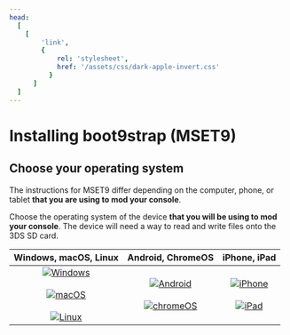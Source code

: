 ```yaml
---
head:
  [
    [
        'link',
        {
            rel: 'stylesheet',
            href: '/assets/css/dark-apple-invert.css'
          }
      ]
  ]
---
```


# Installing boot9strap (MSET9)

## Choose your operating system

The instructions for MSET9 differ depending on the computer, phone, or tablet **that you are using to mod your console**.

Choose the operating system of the device **that you will be using to mod your console**. The device will need a way to read and write files onto the 3DS SD card.

|                                                                                                      Windows, macOS, Linux                                                                                                     |                                                                            Android, ChromeOS                                                                           |                                                                      iPhone, iPad                                                                      |
| :----------------------------------------------------------------------------------------------------------------------------------------------------------------------------------------------------------------------------: | :--------------------------------------------------------------------------------------------------------------------------------------------------------------------: | :----------------------------------------------------------------------------------------------------------------------------------------------------: |
| [![Windows](/images/windows.png)](installing-boot9strap-\(mset9-cli\)) <br><br> [![macOS](/images/macos.png)](installing-boot9strap-\(mset9-cli\)) <br><br> [![Linux](/images/linux.png)](installing-boot9strap-\(mset9-cli\)) | [![Android](/images/android.png)](installing-boot9strap-\(mset9-play-store\)) <br><br> [![chromeOS](/images/chromeos.png)](installing-boot9strap-\(mset9-play-store\)) | [![iPhone](/images/iphone.svg)](installing-boot9strap-\(mset9-cli-ios\)) <br><br> [![iPad](/images/ipad.svg)](installing-boot9strap-\(mset9-cli-ios\)) |
